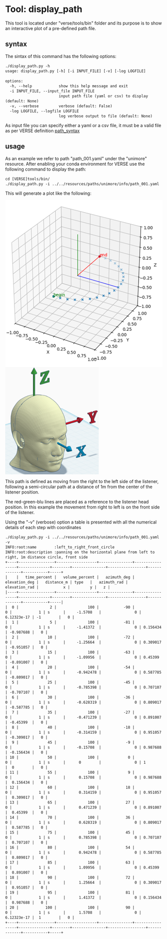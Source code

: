 # Tool: display_path

This tool is located under "verse/tools/bin" folder and its purpose is to show an interactive plot of a pre-defined path file.

## syntax
The sintax of this command has the following options:

```
./display_path.py -h
usage: display_path.py [-h] [-i INPUT_FILE] [-v] [-log LOGFILE]

options:
  -h, --help            show this help message and exit
  -i INPUT_FILE, --input_file INPUT_FILE
                        input path file (yaml or csv) to display (default: None)
  -v, --verbose         verbose (default: False)
  -log LOGFILE, --logfile LOGFILE
                        log verbose output to file (default: None)
```

As input file you can specify either a yaml or a csv file, it must be a valid file as per VERSE definition [path_syntax](docs/path_syntax.md)

## usage
As an example we refer to path "path_001.yaml" under the "unimore" resource.
After enabling your conda environment for VERSE use the following command to display the path:

```
cd [VERSE]tools/bin/
./display_path.py -i ../../resources/paths/unimore/info/path_001.yaml
```

This will generate a plot like the following:

<img src="/docs/pics/path_001.png" align="left" width="600px"/>
<img src="/docs/pics/OpenAural.png" align="left" width="300px"/>
<br clear="left"/>

This path is defined as moving from the right to the left side of the listener, following a semi-circular path at a distance of 1m from the center of the listener position.

The red-green-blu lines are placed as a reference to the listener head position. In this example the movement from right to left is on the front side of the listener.

Using the "-v" (verbose) option a table is presented with all the numerical details of each step with coordinates

```
./display_path.py -i ../../resources/paths/unimore/info/path_001.yaml -v
INFO:root:name        :left_to_right_front_circle
INFO:root:description :panning on the horizontal plane from left to right, 1m distance circle, front side
+----+----------------+------------------+---------------+-----------------+--------------+--------+---------------+-----------------+-------------+-----------+-----+
|    |   time_percent |   volume_percent |   azimuth_deg |   elevation_deg |   distance_m | type   |   azimuth_rad |   elevation_rad |           x |         y |   z |
|----+----------------+------------------+---------------+-----------------+--------------+--------+---------------+-----------------+-------------+-----------+-----|
|  0 |              2 |              100 |           -90 |               0 |            1 | s      |     -1.5708   |               0 | 6.12323e-17 | -1        |   0 |
|  1 |              5 |              100 |           -81 |               0 |            1 | s      |     -1.41372  |               0 | 0.156434    | -0.987688 |   0 |
|  2 |             10 |              100 |           -72 |               0 |            1 | s      |     -1.25664  |               0 | 0.309017    | -0.951057 |   0 |
|  3 |             15 |              100 |           -63 |               0 |            1 | s      |     -1.09956  |               0 | 0.45399     | -0.891007 |   0 |
|  4 |             20 |              100 |           -54 |               0 |            1 | s      |     -0.942478 |               0 | 0.587785    | -0.809017 |   0 |
|  5 |             25 |              100 |           -45 |               0 |            1 | s      |     -0.785398 |               0 | 0.707107    | -0.707107 |   0 |
|  6 |             30 |              100 |           -36 |               0 |            1 | s      |     -0.628319 |               0 | 0.809017    | -0.587785 |   0 |
|  7 |             35 |              100 |           -27 |               0 |            1 | s      |     -0.471239 |               0 | 0.891007    | -0.45399  |   0 |
|  8 |             40 |              100 |           -18 |               0 |            1 | s      |     -0.314159 |               0 | 0.951057    | -0.309017 |   0 |
|  9 |             45 |              100 |            -9 |               0 |            1 | s      |     -0.15708  |               0 | 0.987688    | -0.156434 |   0 |
| 10 |             50 |              100 |             0 |               0 |            1 | s      |      0        |               0 | 1           |  0        |   0 |
| 11 |             55 |              100 |             9 |               0 |            1 | s      |      0.15708  |               0 | 0.987688    |  0.156434 |   0 |
| 12 |             60 |              100 |            18 |               0 |            1 | s      |      0.314159 |               0 | 0.951057    |  0.309017 |   0 |
| 13 |             65 |              100 |            27 |               0 |            1 | s      |      0.471239 |               0 | 0.891007    |  0.45399  |   0 |
| 14 |             70 |              100 |            36 |               0 |            1 | s      |      0.628319 |               0 | 0.809017    |  0.587785 |   0 |
| 15 |             75 |              100 |            45 |               0 |            1 | s      |      0.785398 |               0 | 0.707107    |  0.707107 |   0 |
| 16 |             80 |              100 |            54 |               0 |            1 | s      |      0.942478 |               0 | 0.587785    |  0.809017 |   0 |
| 17 |             85 |              100 |            63 |               0 |            1 | s      |      1.09956  |               0 | 0.45399     |  0.891007 |   0 |
| 18 |             90 |              100 |            72 |               0 |            1 | s      |      1.25664  |               0 | 0.309017    |  0.951057 |   0 |
| 19 |             95 |              100 |            81 |               0 |            1 | s      |      1.41372  |               0 | 0.156434    |  0.987688 |   0 |
| 20 |            100 |              100 |            90 |               0 |            1 | s      |      1.5708   |               0 | 6.12323e-17 |  1        |   0 |
+----+----------------+------------------+---------------+-----------------+--------------+--------+---------------+-----------------+-------------+-----------+-----+
```

